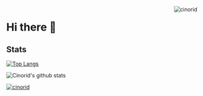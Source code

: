 <img align ="right" src="https://komarev.com/ghpvc/?username=cinorid&label=Profile%20views&color=0e75b6&style=flat" alt="cinorid">
<h1 align="left">Hi there 👋</h1>

## Stats
[![Top Langs](https://github-readme-stats.vercel.app/api/top-langs/?username=cinorid&layout=compact)](https://github.com/cinorid)

![Cinorid's github stats](https://github-readme-stats.vercel.app/api?username=cinorid&show_icons=true&theme=dracula)

<a href="https://github.com/Cinorid?tab=repositories"><img src="https://github-profile-trophy.vercel.app/?username=cinorid&column=8&margin-w=15&margin-h=15" alt="cinorid"></a> 

<!--
**Cinorid/Cinorid** is a ✨ _special_ ✨ repository because its `README.md` (this file) appears on your GitHub profile.

Here are some ideas to get you started:

- 🔭 I’m currently working on ...
- 🌱 I’m currently learning ...
- 👯 I’m looking to collaborate on ...
- 🤔 I’m looking for help with ...
- 💬 Ask me about ...
- 📫 How to reach me: ...
- 😄 Pronouns: ...
- ⚡ Fun fact: ...
-->
